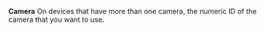 **Camera** On devices that have more than one camera, the numeric ID of the camera that you want to use.
